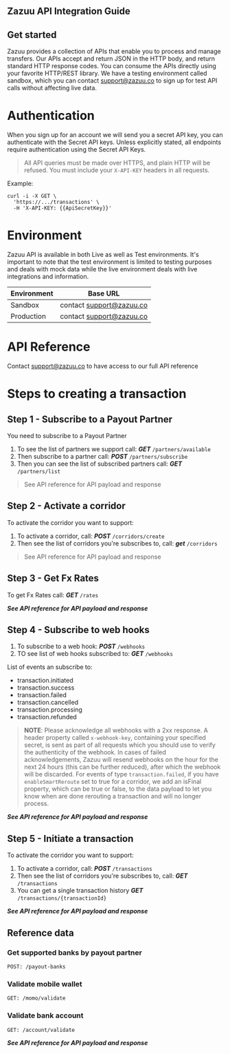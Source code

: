 ## Zazuu API Integration Guide

## Get started

Zazuu provides a collection of APIs that enable you to process and manage transfers. Our APIs accept and return JSON in the HTTP body, and return standard HTTP response codes. You can consume the APIs directly using your favorite HTTP/REST library. We have a testing environment called sandbox, which you can contact [support@zazuu.co](mailto:support@zazuu.co) to sign up for test API calls without affecting live data.

# Authentication

When you sign up for an account we will send you a secret API key, you can authenticate with the Secret API keys. Unless explicitly stated, all endpoints require authentication using the Secret API Keys.

> All API queries must be made over HTTPS, and plain HTTP will be refused. You must include your `X-API-KEY` headers in all requests.

Example:

```curl
curl -i -X GET \
  'https://.../transactions' \
  -H 'X-API-KEY: {{ApiSecretKey}}'
```

# Environment

Zazuu API is available in both Live as well as Test environments. It's important to note that the test environment is limited to testing purposes and deals with mock data while the live environment deals with live integrations and information.

| Environment | Base URL                                            |
| ----------- | --------------------------------------------------- |
| Sandbox     | contact [support@zazuu.co](mailto:support@zazuu.co) |
| Production  | contact [support@zazuu.co](mailto:support@zazuu.co) |

# API Reference

Contact [support@zazuu.co](mailto:support@zazuu.co) to have access to our full API reference

# Steps to creating a transaction

## Step 1 - Subscribe to a Payout Partner

You need to subscribe to a Payout Partner

1. To see the list of partners we support call: _**GET**_ `/partners/available`
2. Then subscribe to a partner call: _**POST**_ `/partners/subscribe`
3. Then you can see the list of subscribed partners call: _**GET**_ `/partners/list`

> See API reference for API payload and response

## Step 2 - Activate a corridor

To activate the corridor you want to support:

1. To activate a corridor, call: _**POST**_ `/corridors/create`
2. Then see the list of corridors you're subscribes to, call: _**get**_ `/corridors`

> See API reference for API payload and response

## Step 3 - Get Fx Rates

To get Fx Rates call: _**GET**_ `/rates`

**_See API reference for API payload and response_**

## Step 4 - Subscribe to web hooks

1. To subscribe to a web hook: _**POST**_ `/webhooks`
2. TO see list of web hooks subscribed to: _**GET**_ `/webhooks`

List of events an subscribe to:

- transaction.initiated
- transaction.success
- transaction.failed
- transaction.cancelled
- transaction.processing
- transaction.refunded

> **NOTE**: Please acknowledge all webhooks with a 2xx response. A header property called `x-webhook-key`, containing your specified secret, is sent as part of all requests which you should use to verify the authenticity of the webhook. In cases of failed acknowledgements, Zazuu will resend webhooks on the hour for the next 24 hours (this can be further reduced), after which the webhook will be discarded. For events of type `transaction.failed`, if you have `enableSmartReroute` set to true for a corridor, we add an isFinal property, which can be true or false, to the data payload to let you know when are done rerouting a transaction and will no longer process.

**_See API reference for API payload and response_**

## Step 5 - Initiate a transaction

To activate the corridor you want to support:

1. To activate a corridor, call: _**POST**_ `/transactions`
2. Then see the list of corridors you're subscribes to, call: _**GET**_ `/transactions`
3. You can get a single transaction history _**GET**_ `/transactions/{transactionId}`

**_See API reference for API payload and response_**

## Reference data

### Get supported banks by payout partner

```
POST: /payout-banks
```

### Validate mobile wallet

```
GET: /momo/validate
```

### Validate bank account

```
GET: /account/validate
```

**_See API reference for API payload and response_**
